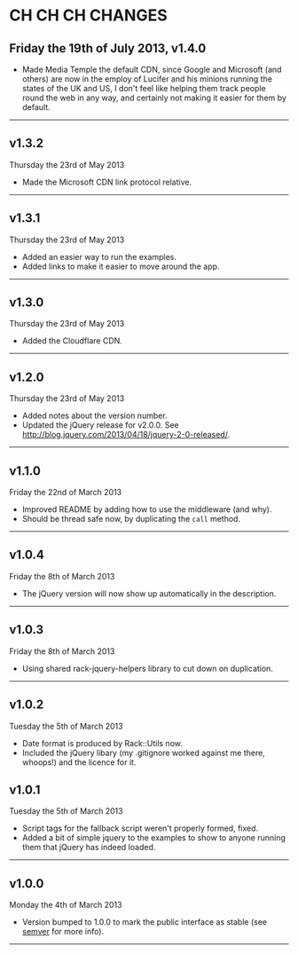 # CH CH CH CHANGES #

## Friday the 19th of July 2013, v1.4.0 ##

* Made Media Temple the default CDN, since Google and Microsoft (and others) are now in the employ of Lucifer and his minions running the states of the UK and US, I don't feel like helping them track people round the web in any way, and certainly not making it easier for them by default.

----


## v1.3.2 ##

Thursday the 23rd of May 2013

* Made the Microsoft CDN link protocol relative.

----


## v1.3.1 ##

Thursday the 23rd of May 2013

* Added an easier way to run the examples.
* Added links to make it easier to move around the app.

----


## v1.3.0 ##

Thursday the 23rd of May 2013

* Added the Cloudflare CDN.

____


## v1.2.0 ##

Thursday the 23rd of May 2013

* Added notes about the version number.
* Updated the jQuery release for v2.0.0. See http://blog.jquery.com/2013/04/18/jquery-2-0-released/.

----


## v1.1.0 ##

Friday the 22nd of March 2013

* Improved README by adding how to use the middleware (and why).
* Should be thread safe now, by duplicating the `call` method.

----

## v1.0.4 ##

Friday the 8th of March 2013

* The jQuery version will now show up automatically in the description.

----

## v1.0.3 ##

Friday the 8th of March 2013

* Using shared rack-jquery-helpers library to cut down on duplication.

----

## v1.0.2 ##

Tuesday the 5th of March 2013

* Date format is produced by Rack::Utils now.
* Included the jQuery libary (my .gitignore worked against me there, whoops!) and the licence for it.

## v1.0.1 ##

Tuesday the 5th of March 2013

* Script tags for the fallback script weren't properly formed, fixed.
* Added a bit of simple jquery to the examples to show to anyone running them that jQuery has indeed loaded.

----

## v1.0.0 ##

Monday the 4th of March 2013

* Version bumped to 1.0.0 to mark the public interface as stable (see [semver](http://semver.org/) for more info).

----
